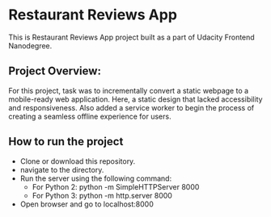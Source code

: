 # Restaurant Reviews App 

This is Restaurant Reviews App project built as a part of Udacity Frontend Nanodegree.

## Project Overview: 

For this project, task was to incrementally convert a static webpage to a mobile-ready web application. Here, a static design that lacked accessibility and responsiveness. Also added a service worker to begin the process of creating a seamless offline experience for users.


## How to run the project

- Clone or download this repository.
- navigate to the directory.
- Run the server using the following command:
    - For Python 2: python -m SimpleHTTPServer 8000
    - For Python 3: python -m http.server 8000
- Open browser and go to localhost:8000